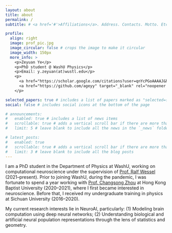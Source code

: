 ```yaml
---
layout: about
title: about
permalink: /
subtitle: # <a href='#'>Affiliations</a>. Address. Contacts. Motto. Etc.

profile:
  align: right
  image: prof_pic.jpg
  image_circular: false # crops the image to make it circular
  image_width: 150px
  more_info: >
    <p>Zeyuan Ye</p>
    <p>PhD student @ WashU Physics</p>
    <p>Email: y.zeyuan(at)wustl.edu</p>
    <p>
      <a href="https://scholar.google.com/citations?user=qnYcPGoAAAAJ&hl=en&oi=ao" target="_blank" rel="noopener noreferrer"><i class="ai ai-google-scholar"></i> Google Scholar</a> |
      <a href="https://github.com/ageyy" target="_blank" rel="noopener noreferrer"><i class="fab fa-github"></i> GitHub</a>
    </p>

selected_papers: true # includes a list of papers marked as "selected={true}"
social: false # includes social icons at the bottom of the page

# announcements:
#   enabled: true # includes a list of news items
#   scrollable: true # adds a vertical scroll bar if there are more than 3 news items
#   limit: 5 # leave blank to include all the news in the `_news` folder

# latest_posts:
#   enabled: true
#   scrollable: true # adds a vertical scroll bar if there are more than 3 new posts items
#   limit: 3 # leave blank to include all the blog posts
---
```


I am a PhD student in the Department of Physics at WashU, working on computational neuroscience under the supervision of <a href="https://physics.wustl.edu/people/ralf-wessel" target="_blank" rel="noopener noreferrer">Prof. Ralf Wessel</a> (2021–present). Prior to joining WashU, during the pandemic, I was fortunate to spend a year working with <a href="https://physics.hkbu.edu.hk/people/zhou-chang-song" target="_blank" rel="noopener noreferrer">Prof. Changsong Zhou</a> at Hong Kong Baptist University (2020–2021), where I first became interested in neuroscience. Before that, I received my undergraduate training in physics at Sichuan University (2016–2020).

My current research interests lie in NeuroAI, particularly: (1) Modeling brain computation using deep neural networks; (2) Understanding biological and artificial neural population representations through the lens of statistics and geometry.

